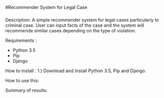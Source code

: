 #Recommender System for Legal Case
#####

Description:
    A simple recommender system for legal cases particularly to criminal case. User can input facts of the case and the system will recommende similar cases depending on the type of violation.
    
Requirements :
  - Python 3.5
  - Pip
  - Django
  
How to install : 
  1.) Download and Install Python 3.5, Pip and Django.
  
How to use this:


Summary of results:

